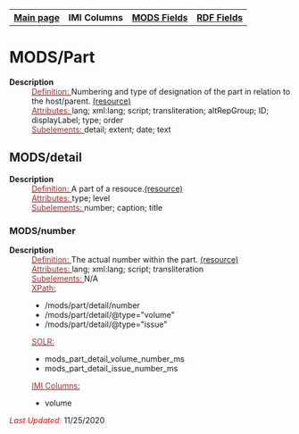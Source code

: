 <!DOCTYPE html>
<html>

<body>
<table style="width:100%">
  <tr>
    <th><a href="index.md">Main page</a></th>
	<th>IMI Columns</th>
    <th><a href="MODS.md">MODS Fields</a></th>
    <th><a href="#">RDF Fields</a></th>
  </tr>
</table>



<h1>MODS/Part</h1>
<dl>
  <dt><b>Description</b></dt>
  <dd><ins><font color="brown">Definition: </font></ins>Numbering and type of designation of the part in relation to the host/parent.
<a href="http://www.loc.gov/standards/mods/userguide/part.md#detail">(resource)</a></dd>
  <dd><ins><font color="brown">Attributes: </font></ins> lang; xml:lang; script; transliteration; altRepGroup; ID; displayLabel; type; order</dd>
  <dd><ins><font color="brown">Subelements: </font></ins> detail; extent; date; text</dd>
</dl>  
<h2>MODS/detail</h2>
<dl>
  <dt><b>Description</b></dt>
  <dd><ins><font color="brown">Definition: </font></ins>A part of a resouce.<a href="http://www.loc.gov/standards/mods/userguide/part.md">(resource)</a></dd>
  <dd><ins><font color="brown">Attributes: </font></ins> type; level</dd>
  <dd><ins><font color="brown">Subelements: </font></ins> number; caption; title</dd>
</dl>
<h3>MODS/number</h3>
<dl>
  <dt><b>Description</b></dt>
  <dd><ins><font color="brown">Definition: </font></ins>The actual number within the part.
<a href="http://www.loc.gov/standards/mods/userguide/part.md#number">(resource)</a></dd>
  <dd><ins><font color="brown">Attributes: </font></ins> lang; xml:lang; script; transliteration</dd>
  <dd><ins><font color="brown">Subelements: </font></ins>N/A</dd>
  <dd><ins><font color="brown">XPath:</font></ins>
	<ul>
		<li>/mods/part/detail/number</li>
		<li>/mods/part/detail/@type="volume"</li>
		<li>/mods/part/detail/@type="issue"</li>
	</ul>
  </dd>
  <dd><ins><font color="brown">SOLR:</font></ins>
	<ul>
		<li>mods_part_detail_volume_number_ms</li>
		<li>mods_part_detail_issue_number_ms</li>
	</ul>
  </dd>
  <dd><ins><font color="brown">IMI Columns: </font></ins>
	<ul>
		<li>volume</li>
		</ul>
	</dd>
	<p><font color="red"><i>Last Updated: </i></font>11/25/2020</p>
</dl>

</body>
</html>
